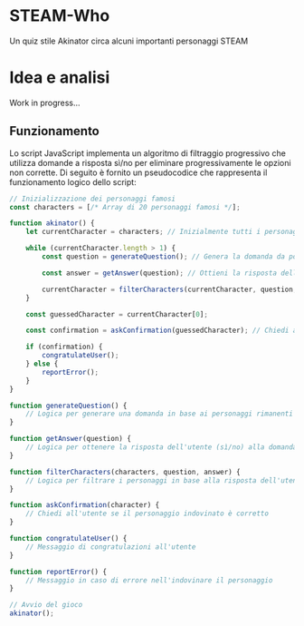 # STEAM-Who
Un quiz stile Akinator circa alcuni importanti personaggi STEAM

# Idea e analisi
Work in progress...

## Funzionamento
Lo script JavaScript implementa un algoritmo di filtraggio progressivo che utilizza domande a risposta sì/no per eliminare progressivamente le opzioni non corrette. Di seguito è fornito un pseudocodice che rappresenta il funzionamento logico dello script:

```javascript
// Inizializzazione dei personaggi famosi
const characters = [/* Array di 20 personaggi famosi */];

function akinator() {
    let currentCharacter = characters; // Inizialmente tutti i personaggi sono opzioni valide

    while (currentCharacter.length > 1) {
        const question = generateQuestion(); // Genera la domanda da porre all'utente

        const answer = getAnswer(question); // Ottieni la risposta dell'utente (sì/no)

        currentCharacter = filterCharacters(currentCharacter, question, answer);
    }

    const guessedCharacter = currentCharacter[0];

    const confirmation = askConfirmation(guessedCharacter); // Chiedi all'utente se il personaggio indovinato è corretto

    if (confirmation) {
        congratulateUser();
    } else {
        reportError();
    }
}

function generateQuestion() {
    // Logica per generare una domanda in base ai personaggi rimanenti
}

function getAnswer(question) {
    // Logica per ottenere la risposta dell'utente (sì/no) alla domanda
}

function filterCharacters(characters, question, answer) {
    // Logica per filtrare i personaggi in base alla risposta dell'utente
}

function askConfirmation(character) {
    // Chiedi all'utente se il personaggio indovinato è corretto
}

function congratulateUser() {
    // Messaggio di congratulazioni all'utente
}

function reportError() {
    // Messaggio in caso di errore nell'indovinare il personaggio
}

// Avvio del gioco
akinator();
